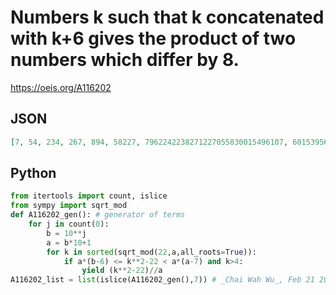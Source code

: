 # Numbers k such that k concatenated with k\+6 gives the product of two numbers which differ by 8\.
https://oeis.org/A116202
## JSON
```JSON
[7, 54, 234, 267, 894, 58227, 7962242238271227055830015496107, 60153956829051761181170060654114714579377214308482459, 2019668016997743800626449453386765007975459365956534868322001037107, 3031524678136833532602149525055953135725227119574025423809994922862]
```
## Python
```Python
from itertools import count, islice
from sympy import sqrt_mod
def A116202_gen(): # generator of terms
    for j in count(0):
        b = 10**j
        a = b*10+1
        for k in sorted(sqrt_mod(22,a,all_roots=True)):
            if a*(b-6) <= k**2-22 < a*(a-7) and k>4:
                yield (k**2-22)//a
A116202_list = list(islice(A116202_gen(),7)) # _Chai Wah Wu_, Feb 21 2024
```
